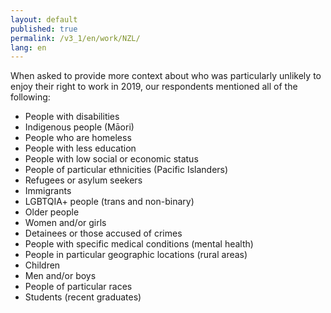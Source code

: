 ```yaml
---
layout: default
published: true
permalink: /v3_1/en/work/NZL/
lang: en
---
```

When asked to provide more context about who was particularly unlikely to enjoy their right to work in 2019, our respondents mentioned all of the following:

-	People with disabilities
-	Indigenous people (Māori)
-	People who are homeless
-	People with less education
-	People with low social or economic status
-	People of particular ethnicities (Pacific Islanders)
-	Refugees or asylum seekers
-	Immigrants
-	LGBTQIA+ people (trans and non-binary)
-	Older people
-	Women and/or girls
-	Detainees or those accused of crimes
-	People with specific medical conditions (mental health)
-	People in particular geographic locations (rural areas)
-	Children
-	Men and/or boys
-	People of particular races
-	Students (recent graduates)
